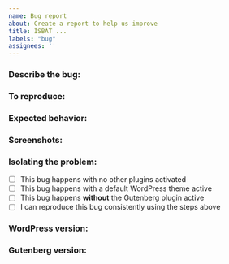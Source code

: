 ```yaml
---
name: Bug report
about: Create a report to help us improve
title: ISBAT ...
labels: "bug"
assignees: ''
---
```


### Describe the bug:
<!-- A clear and concise description of what the bug is, using ISBAT format "I should be able to..." -->

### To reproduce:
<!-- Steps to reproduce the behavior: -->

<!--
1. Go to '...'
2. Click on '....'
3. Scroll down to '....'
4. See error
-->

### Expected behavior:
<!-- A clear and concise description of what you expected to happen. -->

### Screenshots:
<!-- If applicable, add screenshots to help explain your problem. -->

### Isolating the problem:
<!-- Mark completed items with an [x]. -->

- [ ] This bug happens with no other plugins activated
- [ ] This bug happens with a default WordPress theme active
- [ ] This bug happens **without** the Gutenberg plugin active
- [ ] I can reproduce this bug consistently using the steps above

### WordPress version:
<!-- What version of WordPress are you using? -->

### Gutenberg version:
<!-- if applicable -->
